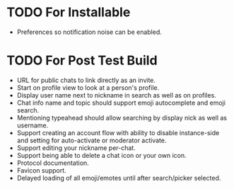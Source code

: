 TODO For Installable
====================

 - Preferences so notification noise can be enabled.

TODO For Post Test Build
========================

 - URL for public chats to link directly as an invite.
 - Start on profile view to look at a person's profile.
 - Display user name next to nickname in search as well as on profiles.
 - Chat info name and topic should support emoji autocomplete and emoji search.
 - Mentioning typeahead should allow searching by display nick as well as username.
 - Support creating an account flow with ability to disable instance-side and setting for auto-activate or moderator activate.
 - Support editing your nickname per-chat.
 - Support being able to delete a chat icon or your own icon.
 - Protocol documentation.
 - Favicon support.
 - Delayed loading of all emoji/emotes until after search/picker selected.
